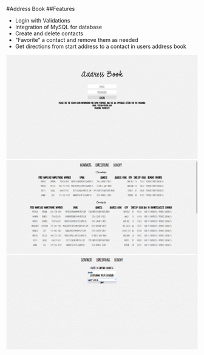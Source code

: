 #Address Book 
##Features
* Login with Validations
* Integration of MySQL for database
* Create and delete contacts
* "Favorite" a contact and remove them as needed
* Get directions from start address to a contact in users address book

![login](login.PNG)
![maing_page](main_page.png)
![directions](directions.png)


